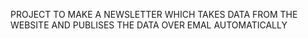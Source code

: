 PROJECT TO MAKE A NEWSLETTER WHICH TAKES DATA FROM THE WEBSITE AND PUBLISES THE DATA OVER EMAL AUTOMATICALLY
